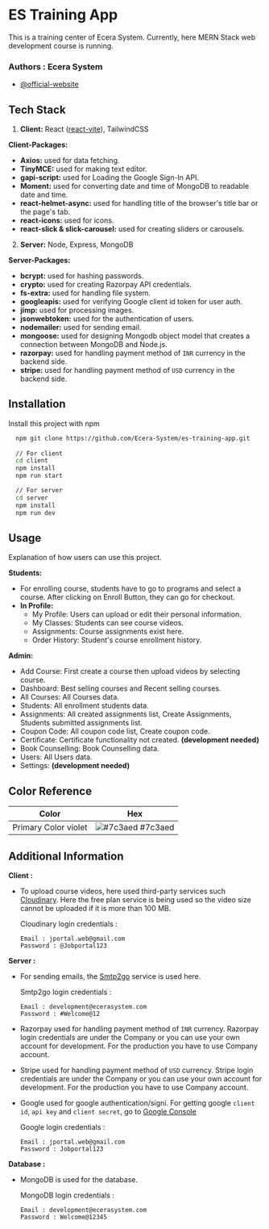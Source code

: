 # ES Training App
This is a training center of Ecera System. Currently, here MERN Stack web development course is running.
### Authors : Ecera System

- [@official-website](https://www.ecerasystem.com)


## Tech Stack

1. **Client:** React ([react-vite](https://vitejs.dev/guide/#trying-vite-online)), TailwindCSS

**Client-Packages:** 

- **Axios:** used for data fetching. 
- **TinyMCE:** used for making text editor. 
- **gapi-script:** used for Loading the Google Sign-In API. 
- **Moment:** used for converting date and time of MongoDB to readable date and time. 
- **react-helmet-async:** used for handling title of the browser's title bar or the page's tab.
- **react-icons:** used for icons.
- **react-slick & slick-carousel:** used for creating sliders or carousels.

2. **Server:** Node, Express, MongoDB

**Server-Packages:** 

- **bcrypt:** used for hashing passwords.
- **crypto:** used for creating Razorpay API credentials.
- **fs-extra:** used for handling file system.
- **googleapis:** used for verifying Google client id token for user auth.
- **jimp:** used for processing images.
- **jsonwebtoken:** used for the authentication of users.
- **nodemailer:** used for sending email.
- **mongoose:** used for designing Mongodb object model that creates a connection between MongoDB and Node.js.
- **razorpay:** used for handling payment method of `INR` currency in the backend side.
- **stripe:** used for handling payment method of `USD` currency in the backend side.


## Installation

Install this project with npm

```bash
  npm git clone https://github.com/Ecera-System/es-training-app.git
  
  // For client
  cd client
  npm install
  npm run start

  // For server
  cd server
  npm install
  npm run dev
```
    
## Usage

Explanation of how users can use this project.

**Students:** 
- For enrolling course, students have to go to programs and select a course. After clicking on Enroll Button, they can go for checkout.
- **In Profile:**
    - My Profile: Users can upload or edit their personal information.
    - My Classes: Students can see course videos.
    - Assignments: Course assignments exist here.
    - Order History: Student's course enrollment history.


**Admin:** 

- Add Course: First create a course then upload videos by selecting course.
- Dashboard: Best selling courses and Recent selling courses.
- All Courses: All Courses data.
- Students: All enrollment students data.
- Assignments: All created assignments list, Create Assignments, Students submitted assignments list.
- Coupon Code: All coupon code list, Create coupon code.
- Certificate: Certificate functionality not created. **(development needed)**
- Book Counselling: Book Counselling data.
- Users: All Users data.
- Settings: **(development needed)**
## Color Reference

| Color             | Hex                                                                |
| ----------------- | ------------------------------------------------------------------ |
| Primary Color violet| ![#7c3aed](https://via.placeholder.com/10/7c3aed?text=+) #7c3aed |



## Additional Information

**Client :**

- To upload course videos, here used third-party services such [Cloudinary](https://cloudinary.com/users/login). Here the free plan service is being used so the video size cannot be uploaded if it is more than 100 MB.
 
    Cloudinary login credentials :
    
    ```
    Email : jportal.web@gmail.com
    Password : @Jobportal123
    ```


**Server :** 

- For sending emails, the [Smtp2go](https://www.smtp2go.com/) service is used here.
    
    Smtp2go login credentials :
    
    ```
    Email : development@ecerasystem.com
    Password : #Welcome@12
    ```
- Razorpay used for handling payment method of `INR` currency. Razorpay login credentials are under the Company or you can use your own account for development. For the production you have to use Company account.

- Stripe used for handling payment method of `USD` currency. Stripe login credentials are under the Company or you can use your own account for development. For the production you have to use Company account.

- Google used for google authentication/signi. For getting google `client id`, `api key` and `client secret`, go to [Google Console](https://console.cloud.google.com/)

    Google login credentials :    
    ```
    Email : jportal.web@gmail.com
    Password : Jobportal123
    ```

**Database :** 
- MongoDB is used for the database. 

    MongoDB login credentials :
    
    ```
    Email : development@ecerasystem.com
    Password : Welcome@12345
    ```
